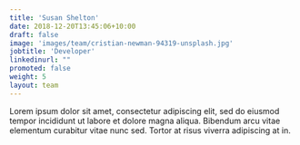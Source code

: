 ```yaml
---
title: 'Susan Shelton'
date: 2018-12-20T13:45:06+10:00
draft: false
image: 'images/team/cristian-newman-94319-unsplash.jpg'
jobtitle: 'Developer'
linkedinurl: ""
promoted: false
weight: 5
layout: team
---
```


Lorem ipsum dolor sit amet, consectetur adipiscing elit, sed do eiusmod tempor incididunt ut labore et dolore magna aliqua. Bibendum arcu vitae elementum curabitur vitae nunc sed. Tortor at risus viverra adipiscing at in.
